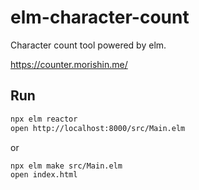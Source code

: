 # elm-character-count
Character count tool powered by elm.

https://counter.morishin.me/

## Run
```sh
npx elm reactor
open http://localhost:8000/src/Main.elm
```
or

```sh
npx elm make src/Main.elm
open index.html
```
